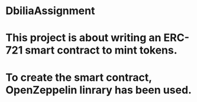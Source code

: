 # DbiliaAssignment

# This project is about writing an ERC-721 smart contract to mint tokens.

# To create the smart contract, OpenZeppelin linrary has been used.




